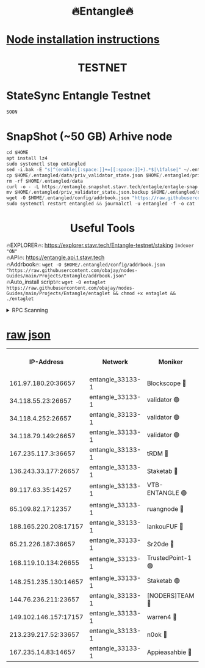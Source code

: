 <h1 align="center"> 🔥Entangle🔥</h1>

[Node installation instructions](https://github.com/obajay/nodes-Guides/tree/main/Projects/Entangle)
=

<h1 align="center"> TESTNET</h1>

# StateSync Entangle Testnet
```python
SOON
```
# SnapShot (~50 GB) Arhive node
```python
cd $HOME
apt install lz4
sudo systemctl stop entangled
sed -i.bak -E "s|^(enable[[:space:]]+=[[:space:]]+).*$|\1false|" ~/.entangled/config/config.toml
cp $HOME/.entangled/data/priv_validator_state.json $HOME/.entangled/priv_validator_state.json.backup
rm -rf $HOME/.entangled/data
curl -o - -L https://entangle.snapshot.stavr.tech/entagle/entagle-snap.tar.lz4 | lz4 -c -d - | tar -x -C $HOME/.entangled --strip-components 2
mv $HOME/.entangled/priv_validator_state.json.backup $HOME/.entangled/data/priv_validator_state.json
wget -O $HOME/.entangled/config/addrbook.json "https://raw.githubusercontent.com/obajay/nodes-Guides/main/Projects/Entangle/addrbook.json"
sudo systemctl restart entangled && journalctl -u entangled -f -o cat
```
 <h1 align="center"> Useful Tools</h1>
 
🔥EXPLORER🔥: https://explorer.stavr.tech/Entangle-testnet/staking        `Indexer "ON"` \
🔥API🔥:      https://entangle.api.t.stavr.tech \
🔥Addrbook🔥: ```wget -O $HOME/.entangled/config/addrbook.json "https://raw.githubusercontent.com/obajay/nodes-Guides/main/Projects/Entangle/addrbook.json"``` \
🔥Auto_install script🔥:  `wget -O entaglet https://raw.githubusercontent.com/obajay/nodes-Guides/main/Projects/Entangle/entaglet && chmod +x entaglet && ./entaglet`


<details>
<summary>RPC Scanning</summary>

<h2 align="center"> We scan nodes in real time every 4 hours. And we provide the final result of RPC endpoints.
We cannot influence the operation of these nodes in any way. </h2>


```python
If Voting Power is higher than 0 --> then the Node is a validator of the network and may be subject to attack and be a potential threat to the chain.
```
```python
We marked such validators with a red symbol
```

</details>

[raw json](https://rpc-check.entangt.stavr.tech/entangt/rpc-entangt-result.json)
=


<table><tr><th>IP-Address</th><th>Network</th><th>Moniker</th><th>Latest Block Height</th><th>Earliest Block Height</th><th>Catching Up</th><th>Tx Index</th><th>Voting Power</th><th>Scan Time</th></tr><tr><td>161.97.180.20:36657</td><td>entangle_33133-1</td><td>Blockscope 🔴</td><td>2502543</td><td>1</td><td>False</td><td>off</td><td>309154373239950</td><td>2024-03-05T23:15:07.704898104UTC</td></tr><tr><td>34.118.55.23:26657</td><td>entangle_33133-1</td><td>validator 🟢</td><td>2502544</td><td>1</td><td>False</td><td>on</td><td>0</td><td>2024-03-05T23:15:10.376715837UTC</td></tr><tr><td>34.118.4.252:26657</td><td>entangle_33133-1</td><td>validator 🟢</td><td>2502544</td><td>1</td><td>False</td><td>on</td><td>0</td><td>2024-03-05T23:15:10.693257072UTC</td></tr><tr><td>34.118.79.149:26657</td><td>entangle_33133-1</td><td>validator 🟢</td><td>2502548</td><td>1</td><td>False</td><td>on</td><td>0</td><td>2024-03-05T23:15:29.412306334UTC</td></tr><tr><td>167.235.117.3:36657</td><td>entangle_33133-1</td><td>tRDM 🔴</td><td>2502549</td><td>1</td><td>False</td><td>on</td><td>213674327988700</td><td>2024-03-05T23:15:31.980681785UTC</td></tr><tr><td>136.243.33.177:26657</td><td>entangle_33133-1</td><td>Staketab 🔴</td><td>2502547</td><td>660001</td><td>False</td><td>on</td><td>179835559897945</td><td>2024-03-05T23:15:24.268151553UTC</td></tr><tr><td>89.117.63.35:14257</td><td>entangle_33133-1</td><td>VTB-ENTANGLE 🟢</td><td>2502547</td><td>1162001</td><td>False</td><td>off</td><td>0</td><td>2024-03-05T23:15:21.446759211UTC</td></tr><tr><td>65.109.82.17:12357</td><td>entangle_33133-1</td><td>ruangnode 🔴</td><td>2502543</td><td>1312001</td><td>False</td><td>off</td><td>548354722703544</td><td>2024-03-05T23:15:08.036557835UTC</td></tr><tr><td>188.165.220.208:17157</td><td>entangle_33133-1</td><td>lankouFUF 🔴</td><td>2502545</td><td>1910001</td><td>False</td><td>off</td><td>330312747863322</td><td>2024-03-05T23:15:12.998030210UTC</td></tr><tr><td>65.21.226.187:36657</td><td>entangle_33133-1</td><td>Sr20de 🔴</td><td>2502543</td><td>2049001</td><td>False</td><td>off</td><td>29231279726565</td><td>2024-03-05T23:15:07.433170314UTC</td></tr><tr><td>168.119.10.134:26655</td><td>entangle_33133-1</td><td>TrustedPoint-1 🟢</td><td>2502549</td><td>2268001</td><td>False</td><td>off</td><td>0</td><td>2024-03-05T23:15:32.214418146UTC</td></tr><tr><td>148.251.235.130:14657</td><td>entangle_33133-1</td><td>Staketab 🟢</td><td>2502543</td><td>2272001</td><td>False</td><td>on</td><td>0</td><td>2024-03-05T23:15:07.110970984UTC</td></tr><tr><td>144.76.236.211:23657</td><td>entangle_33133-1</td><td>[NODERS]TEAM 🔴</td><td>2502547</td><td>2304001</td><td>False</td><td>off</td><td>26809187987763589</td><td>2024-03-05T23:15:24.020727679UTC</td></tr><tr><td>149.102.146.157:17157</td><td>entangle_33133-1</td><td>warren4 🔴</td><td>2502547</td><td>2327001</td><td>False</td><td>on</td><td>503484429303650</td><td>2024-03-05T23:15:23.778820635UTC</td></tr><tr><td>213.239.217.52:33657</td><td>entangle_33133-1</td><td>n0ok 🔴</td><td>2502548</td><td>2402548</td><td>False</td><td>off</td><td>46610741854617505</td><td>2024-03-05T23:15:27.042322927UTC</td></tr><tr><td>167.235.14.83:14657</td><td>entangle_33133-1</td><td>Appieasahbie 🔴</td><td>2502549</td><td>2436001</td><td>False</td><td>on</td><td>43265537267023277</td><td>2024-03-05T23:15:31.671372517UTC</td></tr></table>
